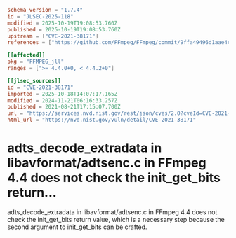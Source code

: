 ```toml
schema_version = "1.7.4"
id = "JLSEC-2025-118"
modified = 2025-10-19T19:08:53.760Z
published = 2025-10-19T19:08:53.760Z
upstream = ["CVE-2021-38171"]
references = ["https://github.com/FFmpeg/FFmpeg/commit/9ffa49496d1aae4cbbb387aac28a9e061a6ab0a6", "https://lists.debian.org/debian-lts-announce/2021/11/msg00012.html", "https://patchwork.ffmpeg.org/project/ffmpeg/patch/AS8P193MB12542A86E22F8207EC971930B6F19%40AS8P193MB1254.EURP193.PROD.OUTLOOK.COM/", "https://security.gentoo.org/glsa/202312-14", "https://www.debian.org/security/2021/dsa-4990", "https://www.debian.org/security/2021/dsa-4998", "https://github.com/FFmpeg/FFmpeg/commit/9ffa49496d1aae4cbbb387aac28a9e061a6ab0a6", "https://lists.debian.org/debian-lts-announce/2021/11/msg00012.html", "https://patchwork.ffmpeg.org/project/ffmpeg/patch/AS8P193MB12542A86E22F8207EC971930B6F19%40AS8P193MB1254.EURP193.PROD.OUTLOOK.COM/", "https://security.gentoo.org/glsa/202312-14", "https://www.debian.org/security/2021/dsa-4990", "https://www.debian.org/security/2021/dsa-4998"]

[[affected]]
pkg = "FFMPEG_jll"
ranges = [">= 4.4.0+0, < 4.4.2+0"]

[[jlsec_sources]]
id = "CVE-2021-38171"
imported = 2025-10-18T14:07:17.165Z
modified = 2024-11-21T06:16:33.257Z
published = 2021-08-21T17:15:07.700Z
url = "https://services.nvd.nist.gov/rest/json/cves/2.0?cveId=CVE-2021-38171"
html_url = "https://nvd.nist.gov/vuln/detail/CVE-2021-38171"
```

# adts_decode_extradata in libavformat/adtsenc.c in FFmpeg 4.4 does not check the init_get_bits return...

adts_decode_extradata in libavformat/adtsenc.c in FFmpeg 4.4 does not check the init_get_bits return value, which is a necessary step because the second argument to init_get_bits can be crafted.

